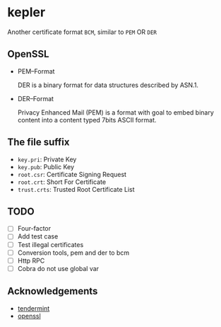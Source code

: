 # kepler

Another certificate format `BCM`, similar to `PEM` OR `DER`

## OpenSSL

* PEM–Format
  
  DER is a binary format for data structures described by ASN.1.

* DER–Format

  Privacy Enhanced Mail (PEM) is a format with goal to embed binary content into a content typed 7bits ASCII format.
  
## The file suffix

* `key.pri`: Private Key
* `key.pub`: Public Key
* `root.csr`: Certificate Signing Request
* `root.crt`: Short For Certificate
* `trust.crts`: Trusted Root Certificate List


## TODO
 
 - [ ] Four-factor
 - [ ] Add test case
 - [ ] Test illegal certificates
 - [ ] Conversion tools, pem and der to bcm 
 - [ ] Http RPC
 - [ ] Cobra do not use global var

## Acknowledgements

 * [tendermint](https://github.com/tendermint/tendermint)
 * [openssl](https://github.com/openssl/openssl)
